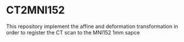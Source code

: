 # CT2MNI152
This repository implement the affine and deformation transformation in order to register the CT scan to the MNI152 1mm sapce
